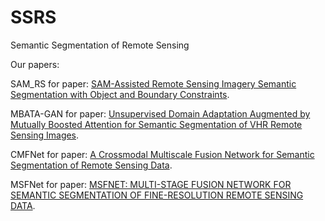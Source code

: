 # SSRS
Semantic Segmentation of Remote Sensing

Our papers:

SAM_RS for paper: [SAM-Assisted Remote Sensing Imagery Semantic Segmentation with Object and Boundary Constraints](https://arxiv.org/abs/2312.02464).

MBATA-GAN for paper: [Unsupervised Domain Adaptation Augmented by Mutually Boosted Attention for Semantic Segmentation of VHR Remote Sensing Images](https://ieeexplore.ieee.org/abstract/document/10032584/).

CMFNet for paper: [A Crossmodal Multiscale Fusion Network for Semantic Segmentation of Remote Sensing Data](https://ieeexplore.ieee.org/abstract/document/9749821/).

MSFNet for paper: [MSFNET: MULTI-STAGE FUSION NETWORK FOR SEMANTIC SEGMENTATION OF FINE-RESOLUTION REMOTE SENSING DATA](https://ieeexplore.ieee.org/abstract/document/9883789).
